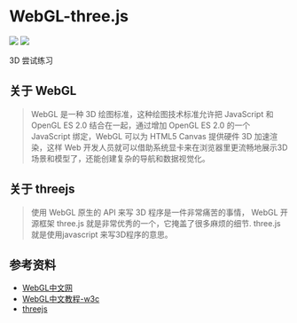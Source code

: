 # WebGL-three.js

![](https://img.shields.io/badge/language-javascript-red.svg)
![](https://img.shields.io/badge/license-MIT-blue.svg)

3D 尝试练习

## 关于 **WebGL**

> WebGL 是一种 3D 绘图标准，这种绘图技术标准允许把 JavaScript 和 OpenGL ES 2.0 结合在一起，通过增加 OpenGL ES 2.0 的一个 JavaScript 绑定，WebGL 可以为 HTML5 Canvas 提供硬件 3D 加速渲染，这样 Web 开发人员就可以借助系统显卡来在浏览器里更流畅地展示3D场景和模型了，还能创建复杂的导航和数据视觉化。

## 关于 **threejs**

> 使用 WebGL 原生的 API 来写 3D 程序是一件非常痛苦的事情， WebGL 开源框架 three.js 就是非常优秀的一个，它掩盖了很多麻烦的细节. three.js 就是使用javascript 来写3D程序的意思。

## 参考资料

* [WebGL中文网](http://www.hewebgl.com/article/articledir/1)
* [WebGL中文教程-w3c](https://www.w3cschool.cn/webgl/vjxu1jt0.html)
* [threejs](https://threejs.org/)
